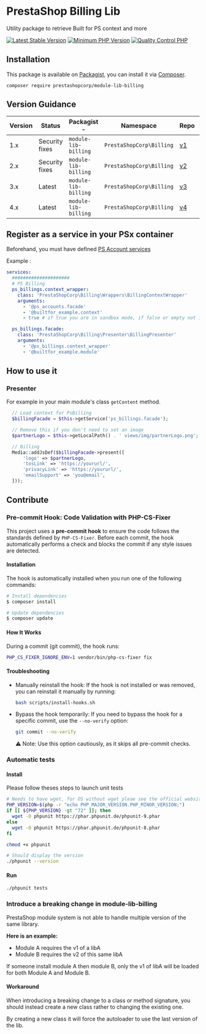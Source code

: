 # PrestaShop Billing Lib

Utility package to retrieve Built for PS context and more

[![Latest Stable Version](https://img.shields.io/packagist/v/prestashopcorp/module-lib-billing.svg?style=flat-square)](https://packagist.org/packages/prestashopcorp/module-lib-billing) [![Minimum PHP Version](https://img.shields.io/badge/php-%3E%3D%207.2.5-8892BF.svg?style=flat-square)](https://php.net/) [![Quality Control PHP](https://github.com/PrestaShopCorp/module-lib-billing/actions/workflows/billing-qc-php.yml/badge.svg)](https://github.com/PrestaShopCorp/module-lib-billing/actions/workflows/billing-qc-php.yml)

## Installation

This package is available on [Packagist](https://packagist.org/packages/prestashopcorp/module-lib-billing),
you can install it via [Composer](https://getcomposer.org).

```shell script
composer require prestashopcorp/module-lib-billing
```

## Version Guidance

| Version | Status         | Packagist -          | Namespace                | Repo             | Docs | PHP Version |
| ------- | -------------- | -------------------- | ------------------------ | ---------------- | ---- | ----------- |
| 1.x     | Security fixes | `module-lib-billing` | `PrestaShopCorp\Billing` | [v1][lib-1-repo] | N/A  | >=5.6       |
| 2.x     | Security fixes | `module-lib-billing` | `PrestaShopCorp\Billing` | [v2][lib-2-repo] | N/A  | >=7.2.5     |
| 3.x     | Latest         | `module-lib-billing` | `PrestaShopCorp\Billing` | [v3][lib-3-repo] | N/A  | >=5.6       |
| 4.x     | Latest         | `module-lib-billing` | `PrestaShopCorp\Billing` | [v4][lib-4-repo] | N/A  | >=5.6       |

[lib-1-repo]: https://github.com/PrestaShopCorp/module-lib-billing/tree/1.x
[lib-2-repo]: https://github.com/PrestaShopCorp/module-lib-billing/tree/2.x
[lib-3-repo]: https://github.com/PrestaShopCorp/module-lib-billing/tree/2.3
[lib-4-repo]: https://github.com/PrestaShopCorp/module-lib-billing

## Register as a service in your PSx container

Beforehand, you must have defined [PS Account services](https://github.com/PrestaShopCorp/prestashop-accounts-installer#register-as-a-service-in-your-psx-container-recommended)

Example :

```yaml
services:
  #####################
  # PS Billing
  ps_billings.context_wrapper:
    class: 'PrestaShopCorp\Billing\Wrappers\BillingContextWrapper'
    arguments:
      - '@ps_accounts.facade'
      - '@builtfor_example.context'
      - true # if true you are in sandbox mode, if false or empty not in sandbox

  ps_billings.facade:
    class: 'PrestaShopCorp\Billing\Presenter\BillingPresenter'
    arguments:
      - '@ps_billings.context_wrapper'
      - '@builtfor_example.module'
```

## How to use it

### Presenter

For example in your main module's class `getContent` method.

```php
  // Load context for PsBilling
  $billingFacade = $this->getService('ps_billings.facade');

  // Remove this if you don't need to set an image
  $partnerLogo = $this->getLocalPath() . ' views/img/partnerLogo.png';

  // Billing
  Media::addJsDef($billingFacade->present([
      'logo' => $partnerLogo,
      'tosLink' => 'https://yoururl/',
      'privacyLink' => 'https://yoururl/',
      'emailSupport' => 'you@email',
  ]));
```

## Contribute

### Pre-commit Hook: Code Validation with PHP-CS-Fixer

This project uses a **pre-commit hook** to ensure the code follows the standards defined by `PHP-CS-Fixer`. Before each commit, the hook automatically performs a check and blocks the commit if any style issues are detected.

#### Installation

The hook is automatically installed when you run one of the following commands:

```bash
# Install dependencies
$ composer install

# Update dependencies
$ composer update
```

#### How It Works

During a commit (git commit), the hook runs:

```bash
PHP_CS_FIXER_IGNORE_ENV=1 vendor/bin/php-cs-fixer fix
```

#### Troubleshooting

- Manually reinstall the hook: If the hook is not installed or was removed, you can reinstall it manually by running:

  ```bash
  bash scripts/install-hooks.sh
  ```

- Bypass the hook temporarily: If you need to bypass the hook for a specific commit, use the `--no-verify` option:

  ```bash
  git commit --no-verify
  ```

  ⚠️ Note: Use this option cautiously, as it skips all pre-commit checks.

### Automatic tests

#### Install

Please follow theses steps to launch unit tests

```bash
# Needs to have wget, for OS without wget pleae see the official website (or just visit this link)
PHP_VERSION=$(php -r "echo PHP_MAJOR_VERSION.PHP_MINOR_VERSION;")
if [[ ${PHP_VERSION} -gt "72" ]]; then
  wget -O phpunit https://phar.phpunit.de/phpunit-9.phar
else
  wget -O phpunit https://phar.phpunit.de/phpunit-8.phar
fi

chmod +x phpunit

# Should display the version
./phpunit --version
```

#### Run

```bash
./phpunit tests
```

### Introduce a breaking change in module-lib-billing

PrestaShop module system is not able to handle multiple version of the same library.

**Here is an example:**

- Module A requires the v1 of a libA
- Module B requires the v2 of this same libA

If someone install module A then module B, only the v1 of libA will be loaded for both Module A and Module B.

#### Workaround

When introducing a breaking change to a class or method signature, you should instead create a new class rather to changing the existing one.

By creating a new class it will force the autoloader to use the last version of the lib.
